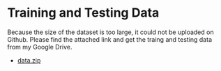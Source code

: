 # Training and Testing Data
Because the size of the dataset is too large, it could not be uploaded on Github.
Please find the attached link and get the traing and testing data from my Google Drive.

- [data.zip](https://drive.google.com/open?id=1teFnkVZndIAuD97GQfddDWnu51CJvaqU&export=download)
